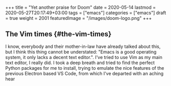 +++
title = "Yet another praise for Doom"
date = 2020-05-14
lastmod = 2020-05-27T20:17:49+03:00
tags = ["emacs"]
categories = ["emacs"]
draft = true
weight = 2001
featuredImage = "/images/doom-logo.png"
+++

## The Vim times {#the-vim-times}

I know, everybody and their mother-in-law have already talked about this, but I
think this thing cannot be understated: "Emacs is a good operating system, it
only lacks a decent text editor.". I've tried to use Vim as my main text editor,
I really did. I took a deep breath and tried to find the perfect Python packages
for me to install, trying to emulate the nice features of the previous Electron
based VS Code, from which I've departed with an aching hear
